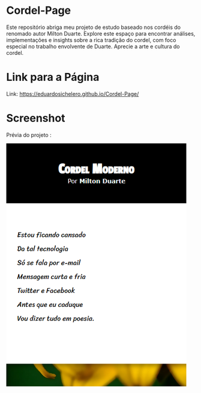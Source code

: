 # Cordel-Page
Este repositório abriga meu projeto de estudo baseado nos cordéis do renomado autor Milton Duarte. Explore este espaço para encontrar análises, implementações e insights sobre a rica tradição do cordel, com foco especial no trabalho envolvente de Duarte. Aprecie a arte e cultura do cordel.

# Link para a Página

Link: https://eduardosichelero.github.io/Cordel-Page/

# Screenshot
Prévia do projeto :

![screenshot](Screenshot.png)
